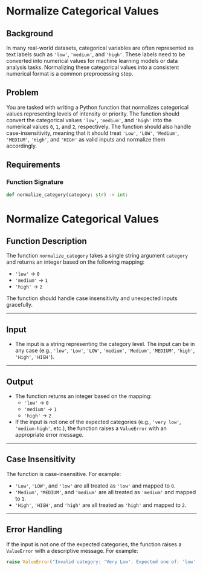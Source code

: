 # Normalize Categorical Values

## Background
In many real-world datasets, categorical variables are often represented as text labels such as `'low'`, `'medium'`, and `'high'`. These labels need to be converted into numerical values for machine learning models or data analysis tasks. Normalizing these categorical values into a consistent numerical format is a common preprocessing step.

## Problem
You are tasked with writing a Python function that normalizes categorical values representing levels of intensity or priority. The function should convert the categorical values `'low'`, `'medium'`, and `'high'` into the numerical values `0`, `1`, and `2`, respectively. The function should also handle case-insensitivity, meaning that it should treat `'Low'`, `'LOW'`, `'Medium'`, `'MEDIUM'`, `'High'`, and `'HIGH'` as valid inputs and normalize them accordingly.

## Requirements

### Function Signature
```python
def normalize_category(category: str) -> int:
```

# Normalize Categorical Values

## Function Description
The function `normalize_category` takes a single string argument `category` and returns an integer based on the following mapping:

- `'low'` → `0`
- `'medium'` → `1`
- `'high'` → `2`

The function should handle case insensitivity and unexpected inputs gracefully.

---

## Input
- The input is a string representing the category level. The input can be in any case (e.g., `'low'`, `'Low'`, `'LOW'`, `'medium'`, `'Medium'`, `'MEDIUM'`, `'high'`, `'High'`, `'HIGH'`).

---

## Output
- The function returns an integer based on the mapping:
  - `'low'` → `0`
  - `'medium'` → `1`
  - `'high'` → `2`
- If the input is not one of the expected categories (e.g., `'very low'`, `'medium-high'`, etc.), the function raises a `ValueError` with an appropriate error message.

---

## Case Insensitivity
The function is case-insensitive. For example:
- `'Low'`, `'LOW'`, and `'low'` are all treated as `'low'` and mapped to `0`.
- `'Medium'`, `'MEDIUM'`, and `'medium'` are all treated as `'medium'` and mapped to `1`.
- `'High'`, `'HIGH'`, and `'high'` are all treated as `'high'` and mapped to `2`.

---

## Error Handling
If the input is not one of the expected categories, the function raises a `ValueError` with a descriptive message. For example:
```python
raise ValueError("Invalid category: 'Very Low'. Expected one of: 'low', 'medium', 'high'.")
```